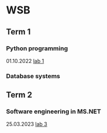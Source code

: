 # WSB

## Term 1

### Python programming
01.10.2022 [lab 1](https://github.com/artur-borowiec/wsb/blob/main/term1/python-programming/lab1.py)

### Database systems

## Term 2

### Software engineering in MS.NET
25.03.2023 [lab 3](https://github.com/artur-borowiec/wsb/blob/main/term2/software-engineering/lab3.cs)

